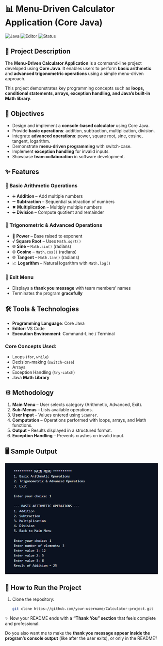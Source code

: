 # 📊 Menu-Driven Calculator Application (Core Java)

![Java](https://img.shields.io/badge/Java-Core%20Java-orange)
![Editor](https://img.shields.io/badge/Editor-VS%20Code-blue)
![Status](https://img.shields.io/badge/Status-Completed-brightgreen)


## 📖 Project Description

The **Menu-Driven Calculator Application** is a command-line project developed using **Core Java**. It enables users to perform **basic arithmetic** and **advanced trigonometric operations** using a simple menu-driven approach.  

This project demonstrates key programming concepts such as **loops, conditional statements, arrays, exception handling, and Java’s built-in Math library**.


## 🎯 Objectives

- Design and implement a **console-based calculator** using Core Java.  
- Provide **basic operations**: addition, subtraction, multiplication, division.  
- Integrate **advanced operations**: power, square root, sine, cosine, tangent, logarithm.  
- Demonstrate **menu-driven programming** with switch-case.  
- Implement **exception handling** for invalid inputs.  
- Showcase **team collaboration** in software development.  


## ✨ Features

### 🔹 Basic Arithmetic Operations
- ➕ **Addition** – Add multiple numbers  
- ➖ **Subtraction** – Sequential subtraction of numbers  
- ✖ **Multiplication** – Multiply multiple numbers  
- ➗ **Division** – Compute quotient and remainder  

### 🔹 Trigonometric & Advanced Operations
- 🔼 **Power** – Base raised to exponent  
- √ **Square Root** – Uses `Math.sqrt()`  
- 🌐 **Sine** – `Math.sin()` (radians)  
- 🌐 **Cosine** – `Math.cos()` (radians)  
- 🌐 **Tangent** – `Math.tan()` (radians)  
- 📈 **Logarithm** – Natural logarithm with `Math.log()`  

### 🔹 Exit Menu
- Displays a **thank you message** with team members’ names  
- Terminates the program **gracefully**  


## 🛠 Tools & Technologies

- **Programming Language**: Core Java  
- **Editor**: VS Code  
- **Execution Environment**: Command-Line / Terminal  

### Core Concepts Used:
- Loops (`for`, `while`)  
- Decision-making (`switch-case`)  
- Arrays  
- Exception Handling (`try-catch`)  
- Java **Math Library**  


## ⚙️ Methodology

1. **Main Menu** – User selects category (Arithmetic, Advanced, Exit).  
2. **Sub-Menus** – Lists available operations.  
3. **User Input** – Values entered using `Scanner`.  
4. **Computation** – Operations performed with loops, arrays, and Math functions.  
5. **Output** – Results displayed in a structured format.  
6. **Exception Handling** – Prevents crashes on invalid input.  


## 🖥 Sample Output

![Sample Output](images/sample-output.png)

## 📂 How to Run the Project

1. Clone the repository:
   ```bash
   git clone https://github.com/your-username/Calculator-project.git

✨ Now your README ends with a **“Thank You” section** that feels complete and professional.  

Do you also want me to make the **thank you message appear inside the program’s console output** (like after the user exits), or only in the README?


